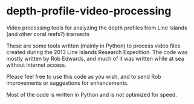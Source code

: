 depth-profile-video-processing
==============================

Video processing tools for analyzing the depth profiles from Line Islands (and other coral reefs?) transects

These are some tools written (mainly in Python) to process video files created during the 2013 Line Islands Research Expedition. The code was mostly written by Rob Edwards, and much of it was written while at sea without internet access.

Please feel free to use this code as you wish, and to send Rob improvements or suggestions for enhancements.

Most of the code is written in Python and is not optimized for speed.
